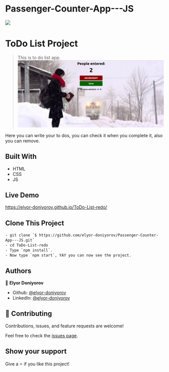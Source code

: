 # Passenger-Counter-App---JS

![](https://img.shields.io/badge/Microverse-blueviolet)

# ToDo List Project

> This is to do list app.
![screenshot](./Screenshot.png)

Here you can write your to dos, you can check it when you complete it, also you can remove.

## Built With

- HTML
- CSS
- JS

## Live Demo

https://elyor-doniyorov.github.io/ToDo-List-redo/


## Clone This Project
```
- git clone `$ https://github.com/elyor-doniyorov/Passenger-Counter-App---JS.git`
- cd ToDo-List-redo
- Type `npm install`.
- Now type `npm start`, YAY you can now see the project.
```

## Authors

👤 **Elyor Doniyorov**

- Github: [@elyor-doniyorov](https://github.com/elyor-doniyorov)
- LinkedIn: [@elyor-doniyorov](www.linkedin.com/in/elyor-doniyorov)


## 🤝 Contributing

Contributions, issues, and feature requests are welcome!

Feel free to check the [issues page](https://github.com/elyor-doniyorov/ToDo-List-redo/issues/2).

## Show your support

Give a ⭐️ if you like this project!